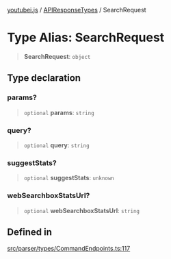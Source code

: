 [youtubei.js](../../../README.md) / [APIResponseTypes](../README.md) / SearchRequest

# Type Alias: SearchRequest

> **SearchRequest**: `object`

## Type declaration

### params?

> `optional` **params**: `string`

### query?

> `optional` **query**: `string`

### suggestStats?

> `optional` **suggestStats**: `unknown`

### webSearchboxStatsUrl?

> `optional` **webSearchboxStatsUrl**: `string`

## Defined in

[src/parser/types/CommandEndpoints.ts:117](https://github.com/LuanRT/YouTube.js/blob/4ae0cc5c523a2080e68d6c0c1437c78fe318ea30/src/parser/types/CommandEndpoints.ts#L117)
